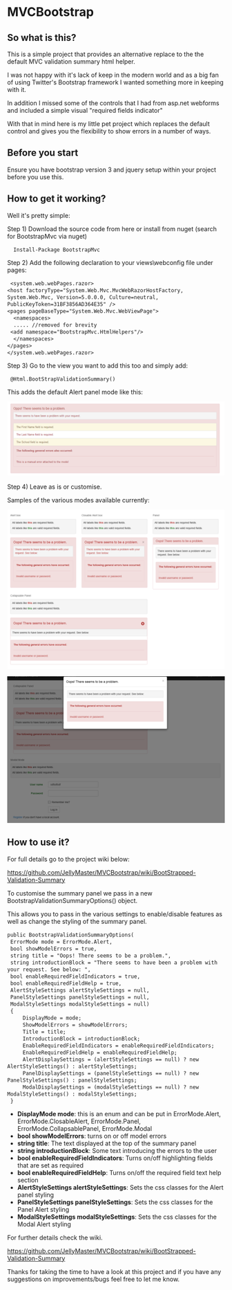 MVCBootstrap
============


<h2>So what is this? </h2>

This is a simple project that provides an alternative replace to the the default MVC validation summary html helper. 

I was not happy with it's lack of keep in the modern world and as a big fan of using Twitter's Bootstrap framework I wanted something more in keeping with it. 

In addition I missed some of the controls that I had from asp.net webforms and included a simple visual "required fields indicator"

With that in mind here is my little pet project which replaces the default control and gives you the flexibility to show errors in a number of ways. 

<h2>Before you start</h2>
Ensure you have bootstrap version 3 and jquery setup within your project before you use this. 

<h2>How to get it working?</h2>

Well it's pretty simple: 

Step 1) Download the source code from here or install from nuget (search for BootstrapMvc via nuget) 

      Install-Package BootstrapMvc 
      
Step 2) Add the following declaration to your views\webconfig file under pages: 

     <system.web.webPages.razor>
    <host factoryType="System.Web.Mvc.MvcWebRazorHostFactory, System.Web.Mvc, Version=5.0.0.0, Culture=neutral, PublicKeyToken=31BF3856AD364E35" />
    <pages pageBaseType="System.Web.Mvc.WebViewPage">
      <namespaces>
      ..... //removed for brevity
     <add namespace="BootstrapMvc.HtmlHelpers"/>
      </namespaces>
    </pages>
    </system.web.webPages.razor>


Step 3) Go to the view you want to add this too and simply add: 

     @Html.BootStrapValidationSummary()
     
This adds the default Alert panel mode like this: 

![Alert Model(Default Mode)](https://github.com/JellyMaster/MVCBootstrap/raw/master/BootstrapMvc/BootstrapMvc/Sample%20Images/image009.png)


Step 4) Leave as is or customise. 

Samples of the various modes available currently: 

![Sample Showing all main modes](https://github.com/JellyMaster/MVCBootstrap/raw/master/BootstrapMvc/BootstrapMvc/Sample%20Images/sample%20of%20main%20modes.png)

![Sample Showing modal mode with required field indicators on](https://github.com/JellyMaster/MVCBootstrap/raw/master/BootstrapMvc/BootstrapMvc/Sample%20Images/sample%20showing%20modal%20window.png)


<h2>How to use it?</h2>

For full details go to the project wiki below: 

https://github.com/JellyMaster/MVCBootstrap/wiki/BootStrapped-Validation-Summary
     

To customise the summary panel we pass in a new BootstrapValidationSummaryOptions() object. 

This allows you to pass in the various settings to enable/disable features as well as change the styling of the summary panel. 


    public BootstrapValidationSummaryOptions(
     ErrorMode mode = ErrorMode.Alert,
     bool showModelErrors = true,
     string title = "Oops! There seems to be a problem.",
     string introductionBlock = "There seems to have been a problem with your request. See below: ",
     bool enableRequiredFieldIndicators = true,
     bool enableRequiredFieldHelp = true,
     AlertStyleSettings alertStyleSettings = null,
     PanelStyleSettings panelStyleSettings = null,
     ModalStyleSettings modalStyleSettings = null)
     {
         DisplayMode = mode;
         ShowModelErrors = showModelErrors;
         Title = title;
         IntroductionBlock = introductionBlock;
         EnableRequiredFieldIndicators = enableRequiredFieldIndicators;
         EnableRequiredFieldHelp = enableRequiredFieldHelp;
         AlertDisplaySettings = (alertStyleSettings == null) ? new AlertStyleSettings() : alertStyleSettings;
         PanelDisplaySettings = (panelStyleSettings == null) ? new PanelStyleSettings() : panelStyleSettings;
         ModalDisplaySettings = (modalStyleSettings == null) ? new ModalStyleSettings() : modalStyleSettings;
     }

<ul>
<li><strong>DisplayMode mode</strong>:  this is an enum and can be put in ErrorMode.Alert, ErrorMode.ClosableAlert, ErrorMode.Panel, ErrorMode.CollapsablePanel, ErrorMode.Modal </li>
<li><strong>bool showModelErrors</strong>: turns on or off model errors</li>
<li><strong>string title</strong>: The text displayed at the top of the summary panel </li>
<li><strong>string introductionBlock</strong>: Some text introducing the errors to the user</li>
<li><strong> bool enableRequiredFieldIndicators</strong>: Turns on/off highlighting fields that are set as required </li>
<li><strong>bool enableRequiredFieldHelp</strong>: Turns on/off the required field text help section </li>
<li><strong>AlertStyleSettings alertStyleSettings</strong>: Sets the css classes for the Alert panel styling </li>
<li><strong>PanelStyleSettings panelStyleSettings</strong>: Sets the css classes for the Panel Alert styling </li>
<li><strong>ModalStyleSettings modalStyleSettings</strong>: Sets the css classes for the Modal Alert styling  </li>
</ul>

For further details check the wiki. 

https://github.com/JellyMaster/MVCBootstrap/wiki/BootStrapped-Validation-Summary

Thanks for taking the time to have a look at this project and if you have any suggestions on improvements/bugs feel free to let me know. 
